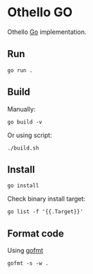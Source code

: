 # Othello GO

Othello [Go](https://go.dev/) implementation.

## Run

```shell
go run .
```

## Build

Manually:

```shell
go build -v
```

Or using script:

```shell
./build.sh
```

## Install

```shell
go install
```

Check binary install target:

```shell
go list -f '{{.Target}}'
```

## Format code

Using [gofmt](https://pkg.go.dev/cmd/gofmt)

```shell
gofmt -s -w .
```
